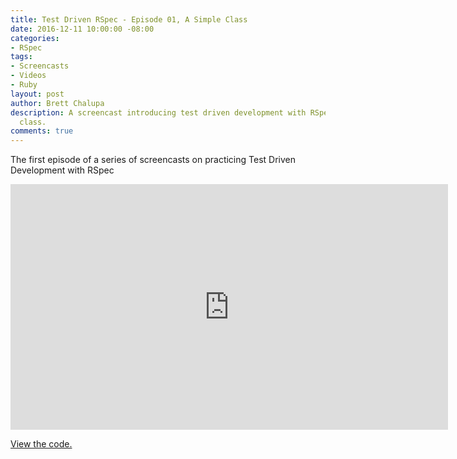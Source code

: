 ```yaml
---
title: Test Driven RSpec - Episode 01, A Simple Class
date: 2016-12-11 10:00:00 -08:00
categories:
- RSpec
tags:
- Screencasts
- Videos
- Ruby
layout: post
author: Brett Chalupa
description: A screencast introducing test driven development with RSpec using a simple
  class.
comments: true
---
```


The first episode of a series of screencasts on practicing Test Driven
Development with RSpec 

<iframe width="700" height="393" src="https://www.youtube-nocookie.com/embed/K6RPMhcRICE?rel=0" frameborder="0" allowfullscreen></iframe>

[View the code.](https://github.com/brettchalupa/test-driven-rspec/tree/master/episode-01)
